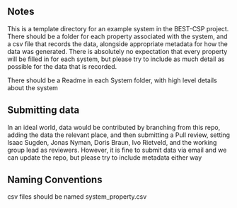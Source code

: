 ## Notes

This is a template directory for an example system in the BEST-CSP project.
There should be a folder for each property associated with the system, and a csv file
that records the data, alongside appropriate metadata for how the data was generated.
There is absolutely no expectation that every property will be filled in for each system,
but please try to include as much detail as possible for the data that is recorded.

There should be a Readme in each System folder, with high level details about the system

## Submitting data
In an ideal world, data would be contributed by branching from this repo, adding the data the relevant 
place, and then submitting a Pull review, setting Isaac Sugden, Jonas Nyman, Doris Braun, Ivo Rietveld, and 
the working group lead as reviewers. However, it is fine to submit data via email and we can update the repo,
but please try to include metadata either way

## Naming Conventions
csv files should be named system_property.csv
